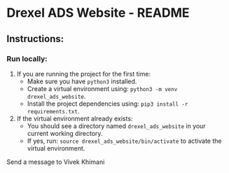 # Drexel ADS Website - README

## Instructions:

### Run locally:
1. If you are running the project for the first time:
    - Make sure you have ```python3``` installed.
    - Create a virtual environment using: ```python3 -m venv drexel_ads_website```.
    - Install the project dependencies using: ```pip3 install -r requirements.txt```.
2. If the virtual environment already exists:
    - You should see a directory named ```drexel_ads_website``` in your current working directory.
    - If yes, run: ```source drexel_ads_website/bin/activate``` to activate the virtual environment.


Send a message to Vivek Khimani
